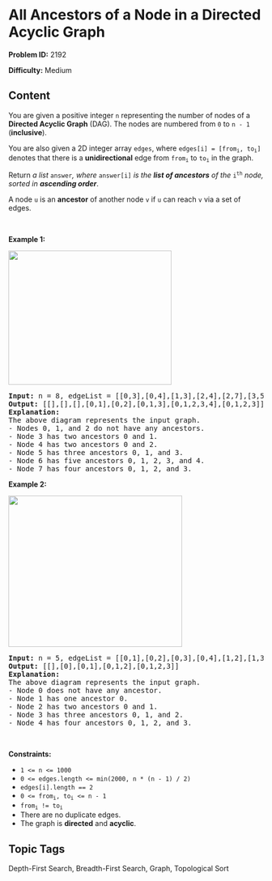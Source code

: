 # All Ancestors of a Node in a Directed Acyclic Graph

**Problem ID:** 2192

**Difficulty:** Medium

## Content
<p>You are given a positive integer <code>n</code> representing the number of nodes of a <strong>Directed Acyclic Graph</strong> (DAG). The nodes are numbered from <code>0</code> to <code>n - 1</code> (<strong>inclusive</strong>).</p>

<p>You are also given a 2D integer array <code>edges</code>, where <code>edges[i] = [from<sub>i</sub>, to<sub>i</sub>]</code> denotes that there is a <strong>unidirectional</strong> edge from <code>from<sub>i</sub></code> to <code>to<sub>i</sub></code> in the graph.</p>

<p>Return <em>a list</em> <code>answer</code><em>, where </em><code>answer[i]</code><em> is the <strong>list of ancestors</strong> of the</em> <code>i<sup>th</sup></code> <em>node, sorted in <strong>ascending order</strong></em>.</p>

<p>A node <code>u</code> is an <strong>ancestor</strong> of another node <code>v</code> if <code>u</code> can reach <code>v</code> via a set of edges.</p>

<p>&nbsp;</p>
<p><strong class="example">Example 1:</strong></p>
<img alt="" src="https://assets.leetcode.com/uploads/2019/12/12/e1.png" style="width: 322px; height: 265px;" />
<pre>
<strong>Input:</strong> n = 8, edgeList = [[0,3],[0,4],[1,3],[2,4],[2,7],[3,5],[3,6],[3,7],[4,6]]
<strong>Output:</strong> [[],[],[],[0,1],[0,2],[0,1,3],[0,1,2,3,4],[0,1,2,3]]
<strong>Explanation:</strong>
The above diagram represents the input graph.
- Nodes 0, 1, and 2 do not have any ancestors.
- Node 3 has two ancestors 0 and 1.
- Node 4 has two ancestors 0 and 2.
- Node 5 has three ancestors 0, 1, and 3.
- Node 6 has five ancestors 0, 1, 2, 3, and 4.
- Node 7 has four ancestors 0, 1, 2, and 3.
</pre>

<p><strong class="example">Example 2:</strong></p>
<img alt="" src="https://assets.leetcode.com/uploads/2019/12/12/e2.png" style="width: 343px; height: 299px;" />
<pre>
<strong>Input:</strong> n = 5, edgeList = [[0,1],[0,2],[0,3],[0,4],[1,2],[1,3],[1,4],[2,3],[2,4],[3,4]]
<strong>Output:</strong> [[],[0],[0,1],[0,1,2],[0,1,2,3]]
<strong>Explanation:</strong>
The above diagram represents the input graph.
- Node 0 does not have any ancestor.
- Node 1 has one ancestor 0.
- Node 2 has two ancestors 0 and 1.
- Node 3 has three ancestors 0, 1, and 2.
- Node 4 has four ancestors 0, 1, 2, and 3.
</pre>

<p>&nbsp;</p>
<p><strong>Constraints:</strong></p>

<ul>
	<li><code>1 &lt;= n &lt;= 1000</code></li>
	<li><code>0 &lt;= edges.length &lt;= min(2000, n * (n - 1) / 2)</code></li>
	<li><code>edges[i].length == 2</code></li>
	<li><code>0 &lt;= from<sub>i</sub>, to<sub>i</sub> &lt;= n - 1</code></li>
	<li><code>from<sub>i</sub> != to<sub>i</sub></code></li>
	<li>There are no duplicate edges.</li>
	<li>The graph is <strong>directed</strong> and <strong>acyclic</strong>.</li>
</ul>


## Topic Tags
Depth-First Search, Breadth-First Search, Graph, Topological Sort

